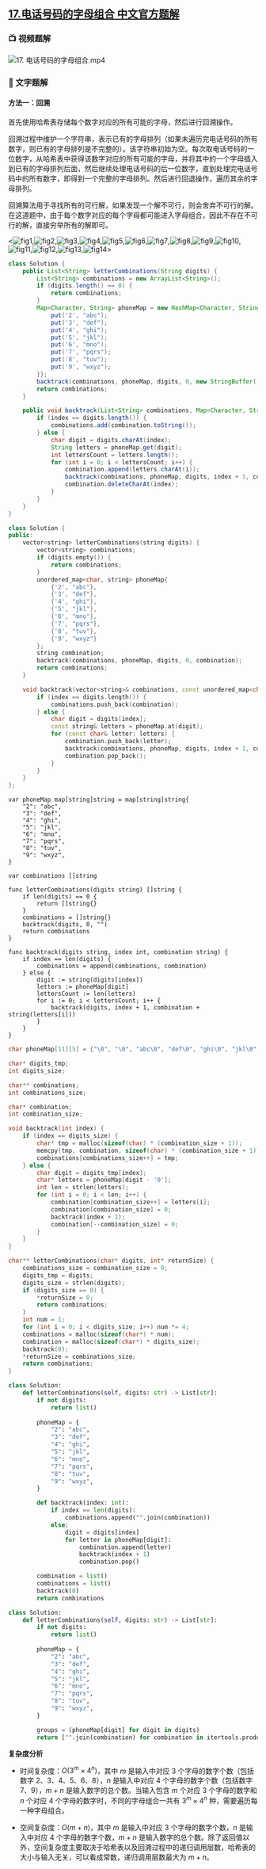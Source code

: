 ## [17.电话号码的字母组合 中文官方题解](https://leetcode.cn/problems/letter-combinations-of-a-phone-number/solutions/100000/dian-hua-hao-ma-de-zi-mu-zu-he-by-leetcode-solutio)
### 📺 视频题解  
![17. 电话号码的字母组合.mp4](39fd9a55-a433-465b-8f79-4d8d43efaccc)

### 📖 文字题解
#### 方法一：回溯

首先使用哈希表存储每个数字对应的所有可能的字母，然后进行回溯操作。

回溯过程中维护一个字符串，表示已有的字母排列（如果未遍历完电话号码的所有数字，则已有的字母排列是不完整的）。该字符串初始为空。每次取电话号码的一位数字，从哈希表中获得该数字对应的所有可能的字母，并将其中的一个字母插入到已有的字母排列后面，然后继续处理电话号码的后一位数字，直到处理完电话号码中的所有数字，即得到一个完整的字母排列。然后进行回退操作，遍历其余的字母排列。

回溯算法用于寻找所有的可行解，如果发现一个解不可行，则会舍弃不可行的解。在这道题中，由于每个数字对应的每个字母都可能进入字母组合，因此不存在不可行的解，直接穷举所有的解即可。

<![fig1](https://assets.leetcode-cn.com/solution-static/17/1.png),![fig2](https://assets.leetcode-cn.com/solution-static/17/2.png),![fig3](https://assets.leetcode-cn.com/solution-static/17/3.png),![fig4](https://assets.leetcode-cn.com/solution-static/17/4.png),![fig5](https://assets.leetcode-cn.com/solution-static/17/5.png),![fig6](https://assets.leetcode-cn.com/solution-static/17/6.png),![fig7](https://assets.leetcode-cn.com/solution-static/17/7.png),![fig8](https://assets.leetcode-cn.com/solution-static/17/8.png),![fig9](https://assets.leetcode-cn.com/solution-static/17/9.png),![fig10](https://assets.leetcode-cn.com/solution-static/17/10.png),![fig11](https://assets.leetcode-cn.com/solution-static/17/11.png),![fig12](https://assets.leetcode-cn.com/solution-static/17/12.png),![fig13](https://assets.leetcode-cn.com/solution-static/17/13.png),![fig14](https://assets.leetcode-cn.com/solution-static/17/14.png)>

```Java [sol1-Java]
class Solution {
    public List<String> letterCombinations(String digits) {
        List<String> combinations = new ArrayList<String>();
        if (digits.length() == 0) {
            return combinations;
        }
        Map<Character, String> phoneMap = new HashMap<Character, String>() {{
            put('2', "abc");
            put('3', "def");
            put('4', "ghi");
            put('5', "jkl");
            put('6', "mno");
            put('7', "pqrs");
            put('8', "tuv");
            put('9', "wxyz");
        }};
        backtrack(combinations, phoneMap, digits, 0, new StringBuffer());
        return combinations;
    }

    public void backtrack(List<String> combinations, Map<Character, String> phoneMap, String digits, int index, StringBuffer combination) {
        if (index == digits.length()) {
            combinations.add(combination.toString());
        } else {
            char digit = digits.charAt(index);
            String letters = phoneMap.get(digit);
            int lettersCount = letters.length();
            for (int i = 0; i < lettersCount; i++) {
                combination.append(letters.charAt(i));
                backtrack(combinations, phoneMap, digits, index + 1, combination);
                combination.deleteCharAt(index);
            }
        }
    }
}
```

```C++ [sol1-C++]
class Solution {
public:
    vector<string> letterCombinations(string digits) {
        vector<string> combinations;
        if (digits.empty()) {
            return combinations;
        }
        unordered_map<char, string> phoneMap{
            {'2', "abc"},
            {'3', "def"},
            {'4', "ghi"},
            {'5', "jkl"},
            {'6', "mno"},
            {'7', "pqrs"},
            {'8', "tuv"},
            {'9', "wxyz"}
        };
        string combination;
        backtrack(combinations, phoneMap, digits, 0, combination);
        return combinations;
    }

    void backtrack(vector<string>& combinations, const unordered_map<char, string>& phoneMap, const string& digits, int index, string& combination) {
        if (index == digits.length()) {
            combinations.push_back(combination);
        } else {
            char digit = digits[index];
            const string& letters = phoneMap.at(digit);
            for (const char& letter: letters) {
                combination.push_back(letter);
                backtrack(combinations, phoneMap, digits, index + 1, combination);
                combination.pop_back();
            }
        }
    }
};
```

```golang [sol1-Golang]
var phoneMap map[string]string = map[string]string{
    "2": "abc",
    "3": "def",
    "4": "ghi",
    "5": "jkl",
    "6": "mno",
    "7": "pqrs",
    "8": "tuv",
    "9": "wxyz",
}

var combinations []string

func letterCombinations(digits string) []string {
    if len(digits) == 0 {
        return []string{}
    }
    combinations = []string{}
    backtrack(digits, 0, "")
    return combinations
}

func backtrack(digits string, index int, combination string) {
    if index == len(digits) {
        combinations = append(combinations, combination)
    } else {
        digit := string(digits[index])
        letters := phoneMap[digit]
        lettersCount := len(letters)
        for i := 0; i < lettersCount; i++ {
            backtrack(digits, index + 1, combination + string(letters[i]))
        }
    }
}
```

```C [sol1-C]
char phoneMap[11][5] = {"\0", "\0", "abc\0", "def\0", "ghi\0", "jkl\0", "mno\0", "pqrs\0", "tuv\0", "wxyz\0"};

char* digits_tmp;
int digits_size;

char** combinations;
int combinations_size;

char* combination;
int combination_size;

void backtrack(int index) {
    if (index == digits_size) {
        char* tmp = malloc(sizeof(char) * (combination_size + 1));
        memcpy(tmp, combination, sizeof(char) * (combination_size + 1));
        combinations[combinations_size++] = tmp;
    } else {
        char digit = digits_tmp[index];
        char* letters = phoneMap[digit - '0'];
        int len = strlen(letters);
        for (int i = 0; i < len; i++) {
            combination[combination_size++] = letters[i];
            combination[combination_size] = 0;
            backtrack(index + 1);
            combination[--combination_size] = 0;
        }
    }
}

char** letterCombinations(char* digits, int* returnSize) {
    combinations_size = combination_size = 0;
    digits_tmp = digits;
    digits_size = strlen(digits);
    if (digits_size == 0) {
        *returnSize = 0;
        return combinations;
    }
    int num = 1;
    for (int i = 0; i < digits_size; i++) num *= 4;
    combinations = malloc(sizeof(char*) * num);
    combination = malloc(sizeof(char*) * digits_size);
    backtrack(0);
    *returnSize = combinations_size;
    return combinations;
}
```

```Python [sol1-Python3]
class Solution:
    def letterCombinations(self, digits: str) -> List[str]:
        if not digits:
            return list()
        
        phoneMap = {
            "2": "abc",
            "3": "def",
            "4": "ghi",
            "5": "jkl",
            "6": "mno",
            "7": "pqrs",
            "8": "tuv",
            "9": "wxyz",
        }

        def backtrack(index: int):
            if index == len(digits):
                combinations.append("".join(combination))
            else:
                digit = digits[index]
                for letter in phoneMap[digit]:
                    combination.append(letter)
                    backtrack(index + 1)
                    combination.pop()

        combination = list()
        combinations = list()
        backtrack(0)
        return combinations
```

```Python [sol1-Python3_oneliner]
class Solution:
    def letterCombinations(self, digits: str) -> List[str]:
        if not digits:
            return list()
        
        phoneMap = {
            "2": "abc",
            "3": "def",
            "4": "ghi",
            "5": "jkl",
            "6": "mno",
            "7": "pqrs",
            "8": "tuv",
            "9": "wxyz",
        }

        groups = (phoneMap[digit] for digit in digits)
        return ["".join(combination) for combination in itertools.product(*groups)]
```

**复杂度分析**

- 时间复杂度：$O(3^m \times 4^n)$，其中 $m$ 是输入中对应 $3$ 个字母的数字个数（包括数字 $2$、$3$、$4$、$5$、$6$、$8$），$n$ 是输入中对应 $4$ 个字母的数字个数（包括数字 $7$、$9$），$m+n$ 是输入数字的总个数。当输入包含 $m$ 个对应 $3$ 个字母的数字和 $n$ 个对应 $4$ 个字母的数字时，不同的字母组合一共有 $3^m \times 4^n$ 种，需要遍历每一种字母组合。

- 空间复杂度：$O(m+n)$，其中 $m$ 是输入中对应 $3$ 个字母的数字个数，$n$ 是输入中对应 $4$ 个字母的数字个数，$m+n$ 是输入数字的总个数。除了返回值以外，空间复杂度主要取决于哈希表以及回溯过程中的递归调用层数，哈希表的大小与输入无关，可以看成常数，递归调用层数最大为 $m+n$。